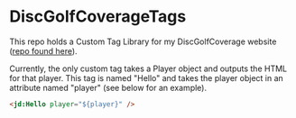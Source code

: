# DiscGolfCoverageTags

This repo holds a Custom Tag Library for my DiscGolfCoverage website ([repo found here](https://github.com/jdone934/DiscGolfCoverage)). 

Currently, the only custom tag takes a Player object and outputs the HTML for that player. This tag is named "Hello" and
takes the player object in an attribute named "player" (see below for an example).

```html
<jd:Hello player="${player}" />
``` 